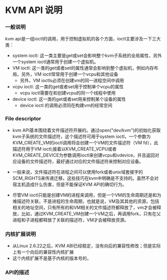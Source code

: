 # KVM API 说明

### 一般说明
kvm api是一组ioctl的调用，用于控制虚拟机的各个方面，ioctl主要涉及一下三大类：

- system ioctl: 这一类主要是get或set会影响整个kvm子系统的全局属性，另外一个system ioctl通常用于创建一个虚拟机。
- VM ioctl: 这一类的get或者set的属性通常会影响到整个虚拟机，例如内存布局，另外，VM ioctl常常用于创建一个vcpu和其他设备
  - 另外，VM ioctls必须在创建vm的同一进程空间中调用
- vcpu ioctl: 这一类的get或者set用于控制单个vcpu的属性
  - vcpu ioctl需要在和创建vcpu的同一个线程中使用
- device ioctl: 这一类的get或者set用来控制某个设备的属性
  - device ioctl 的调用必须同在构建vm的经常空间
  
### File descriptor
  
  - kvm API基本围绕着文件描述符开展的。通过open("dev/kvm")的初始化获取kvm子系统的文件描述符，这个描述符可用于system ioctl，一个参数为KVM_CREATE_VM的ioctl调用将会创建一个VM的文件描述符（VM fd），此描述符用于VM ioctl;接着以KVM_CREATE_VCPU或者KVM_CREATE_DEVICE为参数调用ioctl来创建vcpu和vdevice，并且返回对应设备的文件描述符，最好通过对应的文件描述符来控制对应设备。
  
  - 一般来说，文件描述符在进程之间可以使用fork或者unix域套接字的SCM_RIGHTS来传递迁移。这些技巧在kvm中明确是不支持的。虽然不会对宿主机造成什么伤害，但是不能保证KVM API的确切行为。
  - 尽管VM ioctl只能是创建VM的进程来调用，但是一个VM的生命周期还是和为难描述符关联，不是进程的生命周期，也就是说，VM及其其他的资源，包括相关的地址空间，只有所有的和VM相关的文件描述符都释放了，vm才会被释放，比如，通过KVM_CREATE_VM创建一个VM之后，再调用fork，只有在父进程和子进程都释放了关联的描述符，VM才会被释放资源。
  
  
### 内核扩展说明
- 从Linux 2.6.22之后，KVM ABI已经稳定，没有向后的兼容性修改；但是实际上有一个向后的兼容性内核扩展
- 这个内核扩展不是基于内核的版本号的，

### API的描述
